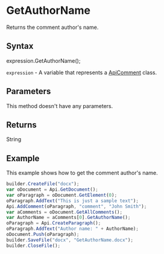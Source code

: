 # GetAuthorName

Returns the comment author's name.

## Syntax

expression.GetAuthorName();

`expression` - A variable that represents a [ApiComment](../ApiComment.md) class.

## Parameters

This method doesn't have any parameters.

## Returns

String

## Example

This example shows how to get the comment author's name.

```javascript
builder.CreateFile("docx");
var oDocument = Api.GetDocument();
var oParagraph = oDocument.GetElement(0);
oParagraph.AddText("This is just a sample text");
Api.AddComment(oParagraph, "comment", "John Smith");
var aComments = oDocument.GetAllComments();
var AuthorName = aComments[0].GetAuthorName();
oParagraph = Api.CreateParagraph();
oParagraph.AddText("Author name: " + AuthorName);
oDocument.Push(oParagraph);
builder.SaveFile("docx", "GetAuthorName.docx");
builder.CloseFile();
```